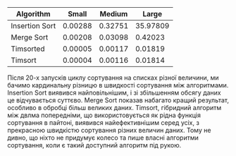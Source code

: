 
| Algorithm            | Small                | Medium               | Large                |
| -------------------- | -------------------- | -------------------- | -------------------- |
| Insertion Sort       | 0.00288              | 0.32751              | 35.97809             |
| Merge Sort           | 0.00208              | 0.03098              | 0.42023              |
| Timsorted            | 0.00005              | 0.00117              | 0.01819              |
| Timsort              | 0.00004              | 0.00116              | 0.01814              |

Після 20-х запусків циклу сортування на списках різної величини, ми бачимо кардинальну різницю в швидкості сортування між алгоритмами.
Insertion Sort виявився найповільнішим, і зі збільшенням обсягу даних це відчувається суттєво.
Merge Sort показав набагато кращий результат, особливо в обробці більш великих даних.
Timsort, гібридний алгоритм між двлма попередніми, що використовується як рідна функція сортування в пайтоні, виявився найефективнішим серед усіх, з прекрасною швидкістю сортування різних величин даних. Тому не дивно, що ніхто не придумує колесо та пише власні алгоритми сортування, коли є такий доступний алгоритм під рукою.